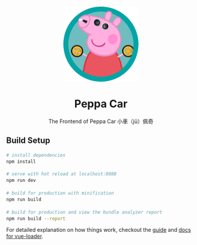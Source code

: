 <p align="center"><img src="./Icon.png" alt="Peppa Car" width="200" /></p>

<h1 align="center">Peppa Car</h1>
<p align="center">The Frontend of Peppa Car 小車（jū）佩奇</p>

## Build Setup

``` bash
# install dependencies
npm install

# serve with hot reload at localhost:8080
npm run dev

# build for production with minification
npm run build

# build for production and view the bundle analyzer report
npm run build --report
```

For detailed explanation on how things work, checkout the [guide](http://vuejs-templates.github.io/webpack/) and [docs for vue-loader](http://vuejs.github.io/vue-loader).

